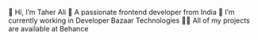 👋 Hi, I’m Taher Ali
👀 A passionate frontend developer from India
🔭 I’m currently working in Developer Bazaar Technologies
👨‍💻 All of my projects are available at Behance

<!---
taher-web/taher-web is a ✨ special ✨ repository because its `README.md` (this file) appears on your GitHub profile.
You can click the Preview link to take a look at your changes.
--->
